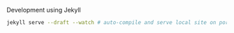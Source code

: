 Development using Jekyll
```sh
jekyll serve --draft --watch # auto-compile and serve local site on port 4000
```
